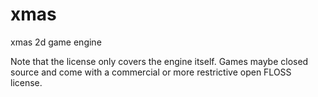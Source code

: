 # xmas
xmas 2d game engine

Note that the license only covers the engine itself. Games maybe closed source and come with a commercial or more restrictive open FLOSS license.

